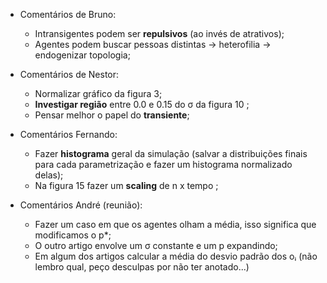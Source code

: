 - Comentários de Bruno:
  * Intransigentes podem ser __repulsivos__ (ao invés de atrativos);
  * Agentes podem buscar pessoas distintas → heterofilia → endogenizar topologia;
  
- Comentários de Nestor:
  * Normalizar gráfico da figura 3;
  * __Investigar região__ entre 0.0 e 0.15 do σ da figura 10 ;
  * Pensar melhor o papel do __transiente__;

- Comentários Fernando:
    * Fazer __histograma__ geral da simulação (salvar a distribuições finais para
      cada parametrização e fazer um histograma normalizado delas);
    * Na figura 15 fazer um __scaling__ de n x tempo ;
    
- Comentários André (reunião):
    * Fazer um caso em que os agentes olham a média, isso significa que modificamos o p*;
    * O outro artigo envolve um σ constante e um p expandindo;
    * Em algum dos artigos calcular a média do desvio padrão dos oᵢ (não lembro qual, peço desculpas por não ter anotado...)
    

    
